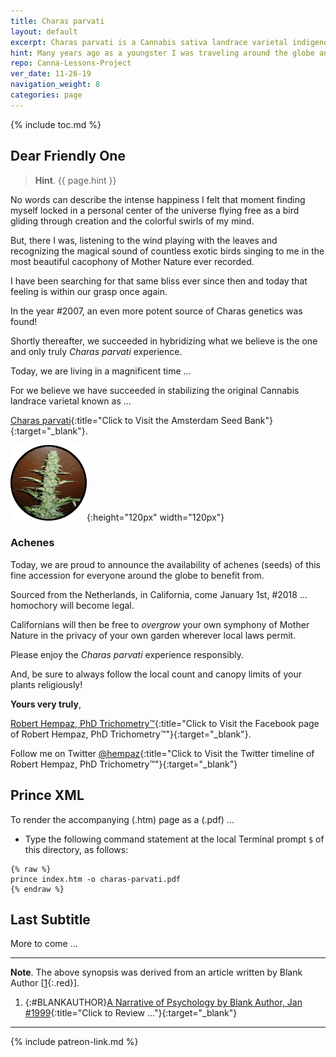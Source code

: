 ```yaml
---
title: Charas parvati
layout: default
excerpt: Charas parvati is a Cannabis sativa landrace varietal indigenous to the Parvati Valley of Northern India ...
hint: Many years ago as a youngster I was traveling around the globe and one day I found myself in the beautiful Parvati Valley of Northern India.
repo: Canna-Lessons-Project
ver_date: 11-26-19
navigation_weight: 8
categories: page
---
```

{% include toc.md %}

## Dear Friendly One

> **Hint**. {{ page.hint }}

No words can describe the intense happiness I felt that moment finding myself locked in a personal center of the universe flying free as a bird gliding through creation and the colorful swirls of my mind.

But, there I was, listening to the wind playing with the leaves and recognizing the magical sound of countless exotic birds singing to me in the most beautiful cacophony of Mother Nature ever recorded.

I have been searching for that same bliss ever since then and today that feeling is within our grasp once again.

In the year #2007, an even more potent source of Charas genetics was found!

Shortly thereafter, we succeeded in hybridizing what we believe is the one and only truly *Charas parvati* experience.

Today, we are living in a magnificent time ...

For we believe we have succeeded in stabilizing the original Cannabis landrace varietal known as ...

[Charas parvati](https://tinyurl.com/CharasAchenes){:title="Click to Visit the Amsterdam Seed Bank"}{:target="_blank"}.

![MMI™ Flammarion Logo Badge](../assets/img/png/charas-parvati-circle-w-black-border-120-x-120.png){:height="120px" width="120px"}

### Achenes

Today, we are proud to announce the availability of achenes (seeds) of this fine accession for everyone around the globe to benefit from.

Sourced from the Netherlands, in California, come January 1st, #2018 ... homochory will become legal.

Californians will then be free to *overgrow* your own symphony of Mother Nature in the privacy of your own garden wherever local laws permit.

Please enjoy the *Charas parvati* experience responsibly.

And, be sure to always follow the local count and canopy limits of your plants religiously!

**Yours very truly**,

[Robert Hempaz, PhD Trichometry™](https://fb.me/hempaz.robert){:title="Click to Visit the Facebook page of Robert Hempaz, PhD Trichometry™"}{:target="_blank"}.

Follow me on Twitter [@hempaz](https://twitter.com/hempaz){:title="Click to Visit the Twitter timeline of Robert Hempaz, PhD Trichometry™"}{:target="_blank"}

## Prince XML

To render the accompanying (.htm) page as a (.pdf) ...

- Type the following command statement at the local Terminal prompt `$` of this directory, as follows:

```liquid
{% raw %}
prince index.htm -o charas-parvati.pdf
{% endraw %}
```

## Last Subtitle

More to come ...

***

**Note**. The above synopsis was derived from an article written by Blank Author [[1](#BLANKAUTHOR){:.red}].

1. {:#BLANKAUTHOR}[A Narrative of Psychology by Blank Author, Jan #1999](http://cowles.yale.edu/sites/default/files/files/pub/d20/d2069.pdf){:title="Click to Review ..."}{:target="_blank"}

***

{% include patreon-link.md %}
